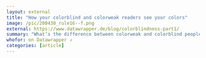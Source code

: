 ```yaml
---
layout: external
title: "How your colorblind and colorweak readers see your colors"
image: /pic/200430_rule16--f.png
external: https://www.datawrapper.de/blog/colorblindness-part1/
summary: "What’s the difference between colorweak and colorblind people, and how they see the world."
whofor: on Datawrapper ↗
categories: [article]
---
```


